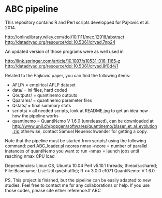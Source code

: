 # ABC pipeline

This repository contains R and Perl scripts developped for Pajkovic et al. 2014. 

http://onlinelibrary.wiley.com/doi/10.1111/mec.12918/abstract
http://datadryad.org/resource/doi:10.5061/dryad.7np24

An updated version of those programs were as well used in 

http://link.springer.com/article/10.1007/s10531-016-1165-z
http://datadryad.org/resource/doi:10.5061/dryad.8f0d4/1

Related to the Pajkovic paper, you can find the following items:
- AFLP/ = empirical AFLP dataset
- data/ = ini files, hard coded
- Qoutputs/ = quantinemo outputs
- Qparams/ = quantinemo parameter files
- Qstats/ = final summary stats
- scripts/ = all needed scripts, look at README.jpg to get an idea how how the pipeline works
- quantinemo = QuantiNemo V 1.6.0 (unreleased), can be downloaded at 
http://www.unil.ch/popgen/softwares/quantinemo/blaser_et_al_evolution.zip
otherwise, contact Samuel Neuenschwander for getting a copy.

Note that the pipeline must be started from scripts/ using the following command:
perl ABC_loader.pl ncores nmax
-ncore = number of parallel instances of quantiNemo you want to run
-nmax = launch jobs until reaching nmax CPU load

Dependencies:
Linux OS, Ubuntu 10.04
Perl v5.10.1
threads;
threads::shared;
File::Basename;
List::Util qw(shuffle);
R >= 3.0.0
e1071
QuantiNemo: V 1.6.0


PS. This project is finished, but the pipeline can be easily adapted to new studies. Feel free to contact me for any collaborations or help. If you use those codes, please cite either reference.# ABC
